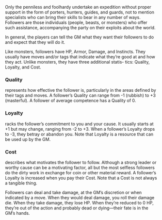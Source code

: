 Only the penniless and foolhardy undertake an expedition without proper support in the form of porters, hunters, guides, and guards, not to mention specialists who can bring their skills to bear in any number of ways. Followers are those individuals (people, beasts, or monsters) who offer such assistance, accompanying the party on their exploits about the world.

In general, the players can tell the GM what they want their followers to do and expect that they will do it.

Like monsters, followers have HP, Armor, Damage, and Instincts. They usually have moves and/or tags that indicate what they’re good at and how they act. Unlike monsters, they have three additional statis- tics: Quality, Loyalty, and Cost.

### Quality

represents how effective the follower is, particularly in the areas defined by their tags and moves. A follower’s Quality can range from -1 (rubbish) to +3 (masterful). A follower of average competence has a Quality of 0.

### Loyalty

racks the follower’s commitment to you and your cause. It usually starts at +1 but may change, ranging from -2 to +3. When a follower’s Loyalty drops to -3, they betray or abandon you. Note that Loyalty is a resource that can be used up by the GM. 

### Cost

describes what motivates the follower to follow. Although a strong leader or worthy cause can be a motivating factor, all but the most selfless followers do the dirty work in exchange for coin or other material reward. A follower’s Loyalty is increased when you pay their Cost. Note that a Cost is not always a tangible thing.

Followers can deal and take damage, at the GM’s discretion or when indicated by a move. When they would deal damage, you roll their damage die. When they take damage, they lose HP. When they’re reduced to 0 HP, they’re out of the action and probably dead or dying—their fate is in the GM’s hands.
